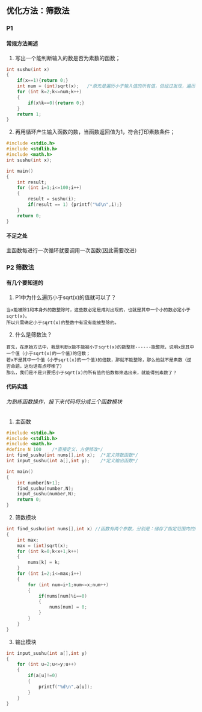 ## 优化方法：筛数法

### P1

#### 常规方法阐述

1. 写出一个能判断输入的数是否为素数的函数；
```c
int sushu(int x) 
{
    if(x==1){return 0;}
    int num = (int)sqrt(x);   /*原先是遍历小于输入值的所有值，但经过发现，遍历小于sqrt(x)的值就可以*/
    for (int k=2;k<=num;k++)
    {
        if(x%k==0){return 0;}
    }
    return 1;
}
```
2. 再用循环产生输入函数的数，当函数返回值为1，符合打印素数条件；
```c
#include <stdio.h>
#include <stdlib.h>
#include <math.h>
int sushu(int x);

int main()
{
    int result;
    for (int i=1;i<=100;i++)
    {
        result = sushu(i);
        if(result == 1) {printf("%d\n",i);}  
    }
    return 0;
}
```
#### 不足之处

主函数每进行一次循环就要调用一次函数(因此需要改进）

### P2 筛数法

#### 有几个要知道的

1. P1中为什么遍历小于sqrt(x)的值就可以了？ 
```
当x能被除1和本身外的数整除时，这些数必定是成对出现的，也就是其中一个小的数必定小于sqrt(x)。
所以只需确定小于sqrt(x)的整数中有没有能被整除的。
```
2. 什么是筛数法？ 
```
首先，在原始方法中，我是判断x能不能被小于sqrt(x)的数整除------能整除，说明x是其中一个值（小于sqrt(x)的一个值)的倍数；
若x不是其中一个值（小于sqrt(x)的一个值)的倍数，那就不能整除，那么他就不是素数（逆否命题，这句话有点啰嗦了）
那么，我们是不是只要把小于sqrt(x)的所有值的倍数都筛选出来，就能得到素数了？
```

#### 代码实践

###### 为熟练函数操作，接下来代码将分成三个函数模块

1. 主函数
```c
#include <stdio.h>
#include <stdlib.h>
#include <math.h>
#define N 100    /*直接定义，方便修改*/
int find_sushu(int nums[],int x);  /*定义筛数函数*/
int input_sushu(int a[],int y);    /*定义输出函数*/

int main()
{
    int number[N+1];  
    find_sushu(number,N);
    input_sushu(number,N);
    return 0;
}
```
2. 筛数模块
```c
int find_sushu(int nums[],int x) //函数有两个参数，分别是：储存了指定范围内的所有整数；指定范围内最大的数；
{
    int max;
    max = (int)sqrt(x);
    for (int k=0;k<x+1;k++)
    {
        nums[k] = k;
    }
    for (int i=2;i<=max;i++)
    {
        for (int num=i+1;num<=x;num++)
        {
            if(nums[num]%i==0)
            {
                nums[num] = 0;
            }
        }
    }
}
```
3. 输出模块
```c
int input_sushu(int a[],int y)
{
    for (int u=2;u<=y;u++)
    {
        if(a[u]!=0)
        {
            printf("%d\n",a[u]);
        }
    }
}
```
